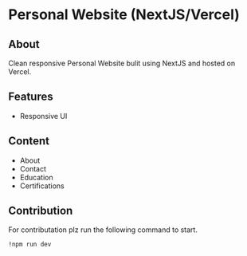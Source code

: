 # Personal Website (NextJS/Vercel)

## About
Clean responsive Personal Website bulit using NextJS and hosted on Vercel.

## Features
- Responsive UI

## Content
- About
- Contact
- Education
- Certifications

## Contribution
For contributation plz run the following command to start.

```sh
!npm run dev
```



